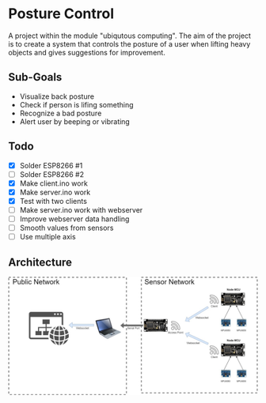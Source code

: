 # Posture Control
A project within the module "ubiqutous computing". The aim of the project is to create a system that controls the posture of a user when lifting heavy objects and gives suggestions for improvement.

## Sub-Goals

- Visualize back posture
- Check if person is lifing something
- Recognize a bad posture
- Alert user by beeping or vibrating
 
## Todo

- [x] Solder ESP8266 #1
- [ ] Solder ESP8266 #2
- [x] Make client.ino work
- [x] Make server.ino work
- [x] Test with two clients
- [ ] Make server.ino work with webserver
- [ ] Improve webserver data handling
- [ ] Smooth values from sensors
- [ ] Use multiple axis
## Architecture

![Architecture](/Architecture.jpg)
